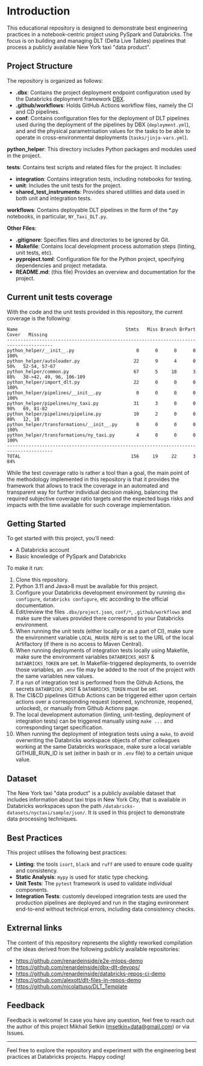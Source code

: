 
# Introduction

This educational repository is designed to demonstrate best engineering practices in a notebook-centric project using PySpark and Databricks. The focus is on building and managing DLT (Delta Live Tables) pipelines that process a publicly available New York taxi "data product".

## Project Structure

The repository is organized as follows:
- **.dbx**: Contains the project deployment endpoint configuration used by the Databricks deployment framework [DBX](https://dbx.readthedocs.io/en/latest/).
- **.github/workflows**: Holds GitHub Actions workflow files, namely the CI and CD pipelines.
- **conf**: Contains configuration files for the deployment of DLT pipelines used during the deployment of the pipelines by DBX (`deployment.yml`), and
and the physical parametrisation values for the tasks to be able to operate in cross-environmental deployments (`tasks/jinja-vars.yml`).

**python_helper**: This directory includes Python packages and modules used in the project.

**tests**: Contains test scripts and related files for the project. It includes:
- **integration**: Contains integration tests, including notebooks for testing.
- **unit**: Includes the unit tests for the project.
- **shared_test_instruments**: Provides shared utilities and data used in both unit and integration tests.

**workflows**: Contains deployable DLT pipelines in the form of the *.py notebooks, in particular, `NY_Taxi_DLT.py`.

**Other Files**:
- **.gitignore**: Specifies files and directories to be ignored by Git.
- **Makefile**: Contains local development process automation steps (linting, unit tests, etc).
- **pyproject.toml**: Configuration file for the Python project, specifying dependencies and project metadata.
- **README.md**: (this file) Provides an overview and documentation for the project.

## Current unit tests coverage
With the code and the unit tests provided in this repository, the current coverage is the following:
```
Name                                        Stmts   Miss Branch BrPart  Cover   Missing
---------------------------------------------------------------------------------------
python_helper/__init__.py                       0      0      0      0   100%
python_helper/autoloader.py                    22      9      4      0    50%   52-54, 57-67
python_helper/common.py                        67      5     18      3    88%   38->42, 49, 96, 106-109
python_helper/import_dlt.py                    22      0      0      0   100%
python_helper/pipelines/__init__.py             0      0      0      0   100%
python_helper/pipelines/ny_taxi.py             31      3      0      0    90%   69, 81-82
python_helper/pipelines/pipeline.py            10      2      0      0    80%   12, 18
python_helper/transformations/__init__.py       0      0      0      0   100%
python_helper/transformations/ny_taxi.py        4      0      0      0   100%
---------------------------------------------------------------------------------------
TOTAL                                         156     19     22      3    84%
```
While the test coverage ratio is rather a tool than a goal, the main point of the methodology implemented in this repository is that it provides the framework that allows to track the coverage in
an automated and transparent way for further individual decision making, balancing the required subjective coverage ratio targets and the expected bugs risks and impacts with the time available for such coverage implementation.



## Getting Started

To get started with this project, you'll need:

- A Databricks account
- Basic knowledge of PySpark and Databricks

To make it run:

1. Clone this repository.
2. Python 3.11 and Java>8 must be available for this project.
3. Configure your Databricks development environment by running `dbx configure`, `databricks configure`, etc according to the official documentation.
4. Edit/review the files `.dbx/project.json`, `conf/*`, `.github/workflows` and make sure the values provided there correspond to your Databricks environment.
5. When running the unit tests (either locally or as a part of CI), make sure the environment variable `LOCAL_MAVEN_REPO` is set to the URL of the local Artifactory 
(if there is no access to Maven Central).
6. When running deployments of integration tests locally using Makefile, make sure the environment variables `DATABRICKS_HOST` & `DATABRICKS_TOKEN` are set. 
In Makefile-triggered deployments, to override those variables, an `.env` file may be added to the root of the project with the same variables new values.
7. If a run of integration test is performed from the Github Actions, the secrets `DATABRICKS_HOST` & `DATABRICKS_TOKEN` must be set.
8. The CI&CD pipelines Github Actions can be triggered either upon certain actions over a corresponding request (opened, synchronize, reopened, unlocked), or manually from Github Actions page.
9. The local development automation (linting, unit-testing, deployment of integration tests) can be triggered manually using `make ...` and corresponding target specification.
10. When running the deployment of integration tests using a `make`, to avoid overwriting the Databricks workspace objects of other colleagues working at the same Databricks workspace,
make sure a local variable GITHUB_RUN_ID is set (either in bash or in `.env` file) to a certain unique value.


## Dataset

The New York taxi "data product" is a publicly available dataset that includes information about taxi trips in New York City, that is available in Databricks workspaces upon the path `/databricks-datasets/nyctaxi/sample/json/`. It is used in this project to demonstrate data processing techniques.


## Best Practices

This project utilises the following best practices:

- **Linting**: the tools `isort`, `black` and `ruff` are used to ensure code quality and consistency.
- **Static Analysis**: `mypy` is used for static type checking.
- **Unit Tests**: The `pytest` framework is used to validate individual components.
- **Integration Tests**: customly developed integration tests are used the production pipelines are deployed and run in the staging evnironment end-to-end without technical errors, including data consistency checks.

## Extrernal links

The content of this repository represents the slightly reworked compilation of the ideas derived from the following publicly available repositories:
- https://github.com/renardeinside/e2e-mlops-demo
- https://github.com/renardeinside/dbx-dlt-devops/
- https://github.com/renardeinside/databricks-repos-ci-demo
- https://github.com/alexott/dlt-files-in-repos-demo
- https://github.com/nicolattuso/DLT_Template



## Feedback

Feedback is welcome! In case you have any question, feel free to reach out the author of this project Mikhail Setkin (msetkin+data@gmail.com) or via Issues.

---

Feel free to explore the repository and experiment with the engineering best practices at Databricks projects. Happy coding!
